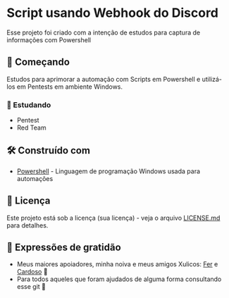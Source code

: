# Script usando Webhook do Discord

Esse projeto foi criado com a intenção de estudos para captura de informações com Powershell 

## 🚀 Começando

Estudos para aprimorar a automação com Scripts em Powershell e utilizá-los em Pentests em ambiente Windows. 

### 🔩 Estudando

- Pentest
- Red Team

## 🛠️ Construído com

* [Powershell](https://learn.microsoft.com/pt-br/powershell/?view=powershell-7.3) - Linguagem de programação Windows usada para automações

## 📄 Licença

Este projeto está sob a licença (sua licença) - veja o arquivo [LICENSE.md](https://github.com/usuario/projeto/licenca) para detalhes.

## 🎁 Expressões de gratidão

* Meus maiores apoiadores, minha noiva e meus amigos Xulicos: [Fer](https://github.com/fernandopinheiroserra) e [Cardoso](https://github.com/gabrielcardoso13) 🍺
* Para todos aqueles que foram ajudados de alguma forma consultando esse git 🔩
